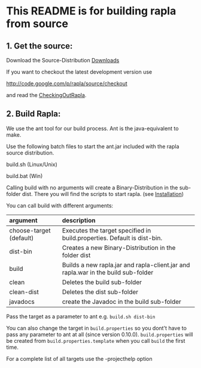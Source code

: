 # This README is for building rapla from source #


## 1. Get the source: ##

Download the Source-Distribution
[Downloads](Downloads.md)

If you want to checkout the latest development version use

http://code.google.com/p/rapla/source/checkout

and read the [CheckingOutRapla](CheckingOutRapla.md).


## 2. Build Rapla: ##

We use the ant tool for our build process. Ant is the java-equivalent to make.


Use the following batch files to start the ant.jar included with
the rapla source distribution.

build.sh (Linux/Unix)

build.bat  (Win)


Calling build with no arguments will create a Binary-Distribution
in the sub-folder dist. There you will find the scripts to start rapla. (see [Installation](Installation.md))


You can call build with different arguments:

|argument   |description    |
|:----------|:--------------|
| choose-target (default)| Executes the target specified in build.properties. Default is dist-bin. |
| dist-bin   | Creates a new Binary-Distribution in the folder dist |
| build      | Builds a new rapla.jar and rapla-client.jar and rapla.war in the build sub-folder |
| clean      | Deletes the build sub-folder    |
| clean-dist | Deletes the dist sub-folder   |
| javadocs   | create the Javadoc in the build sub-folder |


Pass the target as a parameter to ant e.g. `build.sh dist-bin`

You can also change the target in `build.properties` so you dont't have to pass any parameter to ant at all (since version 0.10.0). `build.properties` will be created from `build.properties.template` when you call `build` the first time.

For a complete list of all targets use the -projecthelp option